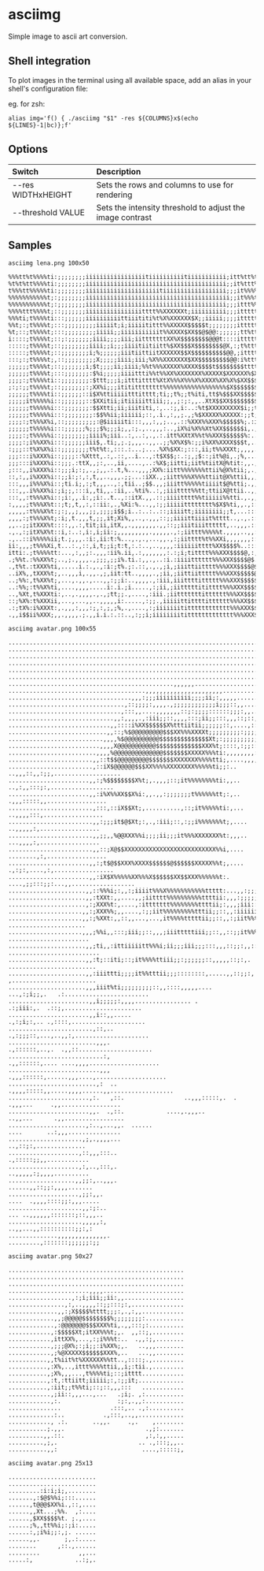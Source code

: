 # asciimg
Simple image to ascii art conversion.

## Shell integration

To plot images in the terminal using all available space, add an alias in your shell's configuration file:

eg. for zsh:

    alias img='f() { ./asciimg "$1" -res ${COLUMNS}x$(echo ${LINES}-1|bc)};f'

## Options

| Switch             | Description                                                |
|:------------------ |:---------------------------------------------------------- |
| --res WIDTHxHEIGHT | Sets the rows and columns to use for rendering             |
| --threshold VALUE  | Sets the intensity threshold to adjust the image contrast  |

## Samples

    asciimg lena.png 100x50

	%%%tt%t%%%%ti:;;;;;;;;iiiiiiiiiiiiiiiiitiiiiiiiiiitiiiiiiiiiii;itt%tt%tttt%t%%t$$@$;;iiiiiiiiiiiiii%
	%t%t%tt%%%%ti:;;;;;;;;iiiiiiiiiiiiiiiiiiiiiiiiiiiiiiiiiiiiiiii;;it%ttt%t%t%ttttt$@@%;;iiiiiiiiiiii:.
	t%%%tt%%%%%ti:;;;;;;;;iiiiiiiiiiiiiiiiiiiiitiiiiiiiiiiiiiiiiii;;;it%%%%%%%%%ttttt$@@X;;iiiiiiiit:...
	%%%%%%%%%%%t;:;;;;;;;;iiiiiiiiiiiiiiiiiiiiiiiiiiiiiiiiiiiiiiiii;;it%%%t%%%t%t%tttt$@@$;;iiiiii,.....
	%%%%%%%%%%%t;:;;;;;;;;iiiiiiiiiiiiiiiiiiiiiiiiiiiiiiiiiiiiiiii;;;ittt%%ttttt%ttttttX@@$;;;ii:..,,,..
	%%%%ttt%%%%t;::;;;;;;;iiiiiiiiiiiiiiiitttt%%XXXXXXt;iiiiiiiiii;;;ittttttttttttttttttX@@@ii:...,,,...
	%%%ti;t%%%%ti:::;;;;;;iiiiiiiiiittiiititi%t%X%XXXXXX$X;;iiiii;;;;itttttttttttttttttttt@@@...,,,.,...
	%%t;:;t%%%%t;:::;;;;;;;;;iiiiit;i;iiiiitittt%%XXXXX$$$$$t;;;;;;;;itttttiittttttttttttt%:....,.,..,,.
	%t;::;t%%%%t;:::;;;;;;;;;iiiii;;iiiiiiiiiiit%%XXXX$XX$$@$@@:;;;;;;tt%tti:;ttttttttttti.......,..,,:t
	i::::;t%%%%t;::;:;;;;;;;iiii;;;;iii;iitttttttXX%X$$$$$$$$@@@t::::ittttti,.;itttttttt:...,,.,..,,:ttt
	:::::;t%%%%t;::;;;;;;;;iiii;;i;;;iiiitiitiitt%$XX$$$X$$$$$$$$@X,:;t%ttti,..:itttttt...,,,.,.,,,itt%%
	:::::;t%%%%t;::;;;;;;;;i;%;;;;;;iiitiittiitXXXXXX$$X$$$$$$$$$$@@,;itttti,....X@$$i...,,,,,,,.;ttt%%%
	:::;:;t%%%%t;,::;;;;;;;;;X;;;;;iiii;iii;%X%%XXXXXXX$XX$$$$$$$$$@@:i%ttti,.,@%@@@@@..,,.,..,,ttt%%%%%
	;;;;;;t%%%%t;::;;;;;;;i;$t;;;;ii;iiii;%%t%%%XXXXX%XXXX$$$$t$$$$$$$$tttt;$X$$$$$$@@.,,,.,,..ttt%%t%%%
	;;;;;;t%%%%t;:::;;;;;;;:$%i;;;;;iiiittti%%t%%XX%XXXXXXX%XXXXX$XXXXXX%$XX$$$$$$$$@@.,,...,:ttt%%%%ttt
	;;;;:;t%%%%ti::;;;;;;;;:$ttt;;;i;itttitttt%XtX%%%X%%%X%XXXX%XX%X%$XX$$$$$$$$$%X$$..,,..,:tt%%%%%%%%%
	;:;:;;t%%%%t;::;;;;;;;:;XX%i;;;itititttttttt%%%%%%%%%%%%%%%%%%$X$$$$$$$$$$$$%t%Xi..,.,,itt%%%%%%%%%%
	;;;;;;t%%%%ti::;;;;;;::i$X%ttiiiiitttitttt;ti;;t%;;t%iti,tt$%$$$XX$$$$$$$$Xt:;X$....,,;tt%%%%%%%%%tt
	;;;;;it%%%%%i::;;;;;;;::$XXitii;itiiiiittiii;;,,;:;:,,..XtX$$XX$$$$$$$$;:::;%$,.,.,,.;tt%%%%%%%%t%%t
	;;;;;;t%%%%%i:::;;;;;;;:$$Xtti;ii;iiititi,:,..:;,i:..:%t$XXXXXXXXX$i;;t%%%%$..,,..,.;tt%%%%%%%%tt%%t
	;;;;;;t%%%%%i:::;;;;;;;;:$$%%ii;iiiiii;::,.i.,:,,;.,;%$XXXXX%XXXXX:;;t;tXX...,,,..,,ti%%%%%%%%%%%%t%
	;;;;:;t%%%X%i,::;;;;;;;;;:@$iiiiiti:::,,,:,,;..,.::%XXX%%XXX%$$$$$%;.:it;...,,,...,ii%%%%%%%%%%%%%%t
	;;;;;;t%%%%%i:::;;;;;;%;;;$%;;;i;,,:;.,..,,,:..,iX%i%X%%Xt%XX$$$$$$i,.,%,..,,,..,.tittttt%%%%%%%%%%t
	;;;;:;t%%%%%i::;;;;;;;;iiii%;iii..:,..:,.,.:.itt%XXtX%%t%%XXX$$$$$$%:..t;,,,,,,,.itt%%%%%%%ttttttttt
	;;;;:;i%%XX%i:::;;;;;;iii$,.ti;,;.;,,,..,,..;;%X%X$%:;;i%XX%XXXX$$$t,..,t,,,,.,.:tt%%%%%%%%%%ttttttt
	:;;;::t%X%X%i::;;;;;;;;t%t%t:,:::.:...;....%X%$XX:;:::,ii;t%%XXXt;,,,,.,%,:,,.,,ti%%t%%t%%ttt%t%tttt
	;;;:::i%XXX%i::;;;;::%Xttt,.:,.::,..i...,:t$X$$;:.:;,;$::;it%@i,.;%,...,%;:,,,.itt%%ttttttttttttttti
	;;;:::i%XXX%i::;;;.:ttX,,;:,..,ii,....,..:%X$;iitti;iit%tiitX@%tit:,,.,.%:,..,;tt%%ttt%tt%ttttttt%XX
	;:::,,i%XXX%i::;;;i;:;,.,;,,.:.t,%...,,,;XX%:iitt%%%%%%%ttii%@X%tii;,.,.%i..,.ii%%tttttttttttiX$$XXX
	::,:,,i%XXX%i::;;i:;:,:,t,,..,,,.;;...:iXX.,;iitt%%%X%%%ttiit@X%ttii,,,.t%.:.:t%%t%tttttttti%$X$$X$$
	:::,,,i%%%X%i::;ti.i;,:;t,,,..,:,tii..;$$.,,;iiitt%%%%%tiiiit$@%tti;.,,.it.,.tt%%%%tttttttiX$XX$$$$$
	:::,,.i%%XX%i:;i;;,:::i,,ti,,.:ii,..%ti%..:,;iiitttt%%tt;ttiiX@ttii..,,.,%;.it%%%ttttttttiX$XX$$$$$$
	:::,,:t%%%X%i::;i:,,.i:,;i:..t..,::itX.,,.::;iiiitttt%%tiiiii%%tti.,.,,..%t.tt%tttttttttt%$$$$$$$$$$
	:,,,,;t%%%X%t::;t;,t,,:,::ii:,.,%Xi:%...,,:;;iiiiitttttttt%$X$%ti,,.,::,.ttitt%tttttttttiX$$$$$$$$$$
	,,,,,:t%%%X%t:;:;,,;,,,;;,;;;;i$$;i..:..:..::;iiiitt;iiiiiiii;;t,...:::,.;;tt%%tttttttttiX$$$$$$$$$$
	,,,,:;t%%%X%t;:i;,t.,,,t,;;,it;Xi%,,..,.,,,::;;iiiittiiiit%tttt..,.,.::,.:t%t%%tt%tttttii$@$$$$$$$$$
	,,..;;itXXX%t::::,,.:,tit;ii,itX,,.,,,,,,,.,,::;;iiitiiitttttt,..,,,.::,,.%t%%t%tttttttii$@$@@$$$$$$
	.,.,:;itX%X%t::i,:..:,i:,i;ii:;,,,,,,,,,.,,,,,.,:;iittt%%%%%t.,,,,..,,:::.%tt%tttttttttit@@$$@$$$$$X
	.,..::i%%%%%ii;t.;,,,.:i:,ii:t:%...,.,.,...,,.,:;iitttt%t%%XXi,,,,,,,:::,,ti;iiiitttttii$@$$$$$Xi..,
	ii:,,,;t%%%Xi,t...:.,::,i,t;;i;t:t,:.:..,..,,,,:iiiiiitttt%XX$$$$%..::::::tttiiii;;;;;;:$$$$$$t.,,::
	itti:.;t%%%%tt:...,:,,;:.,,,:ii%.ii,.:,,,,,,,:.:;i;titttt%%%XXX$$$$@,:,:,itttttttiii;iii$$$$X.:::;;:
	.;%%t.:%%XX%t;..,;.,,,,.,;;;,;;i%.ti.:,,.,..:i.:iiiitttttt%%%XXX$$$$@$.,.%tttttttttiittX@@$X:::;;;;;
	.,t%t.:tXXX%ti,.....i.:.,.,:i:;t%.;:.::,.,.,;i,;iiittiitttt%%%XXX$$$$@$..tttttttitiit$$$@@X;:;;i:;;;
	..iX%,,tXXX%t;,..,,,i,.,,.,;,iit:tt..,,,,.,;ii,;iittiittttt%%%XXX$$$$$@,,ttttttttiii$@$@@Xi;;;;;:;;:
	..;%%:,t%XX%t;,...,.,,.,...,,:;;i:..,,,,.,:iii,iiittttittttt%%%XXX$$$$$@;ttttttttiiiX$$@$i;;;;:;;:;:
	..:%%;:t%%X%ti,....,,,,.....i:.i.;i.....,:;ii,;iitttttititttt%%%XXX$$$$$%;;;;itttttttt$@%;:::,;;:;;:
	..,%Xt,t%XXXti:,..,.,,,,.,.,;tt;;.,....,:iii.;iitttttttitttttt%%%XX$$$$@@:;:::,,,,;X%$@X:,::;;::;;:,
	::;%X%:t%XXXii,...,...,,..,,,,,i:.....,:;;.,iiiiittittttitttttt%%%XX$$$$$X;;;;::,.i$XXi,,,:;;::;i;:,
	.:;tX%:i%XXXt:,.,,,:,,,:;,:,;,;%,.,....,:;iiiiiiititttttttttttt%%%XXX$$$$$::;;;;;;;t:::::;;:,:;i;:,,
	.,,i$$ii%XXX;,,.,,,,.;.,,i.i.:.::..,:;;i;iiiiiiiitittttttttttttt%%%XXX$$$$$:;;;ii;i;;i;:;:,,;ii;:,,,

    asciimg avatar.png 100x55

    ....................................................................................................
    ....................................................................................................
    ....................................................................................................
    ....................................................................................................
    ....................................................................................................
    ....................................................................................................
    ...............................................,,,,,,...............................................
    .......................................,,,,,,,,,,,,,,,,,,,,,,.......................................
    ...................................,,,:;;;iiiiiiiiii;;;;ii;:,,,,,...................................
    .................................,::;;;;:,,,,.,;;;;;;;;;;;;i;;;::,,.................................
    ................................,:::,,....,,,,,,,::;:;;;;::::::;;;:,,...............................
    ..............................,,:,,,,.,:iii;;::,,,,:::;ii;;:::,,,::;::,,............................
    .............................,,::::i%XX$$$$$$X%tttiitii;;;;;;::,....,:::,,..........................
    ............................,,::;%$@@@@@@@@@$$$XX%%%XXXXt;;;;;;;;;:;;;;::::,,.......................
    ...........................,,,,%$@@@@@@@@@@$$$$$$$$$$$$$$Xt;:;;;;;;;;;;;;;;:,,......................
    ..........................,,,,X@@@@@@@@@@@$$$$$$$$$$$$$XXX%t;::::,:;;::::::;;,,.....................
    .........................,,,,%@@@@@@@@@@@@@@$$$$$$$XXXXX%%%ti:,,,,,,,,:::,::;;:,....................
    ........................,,::t$$@@@@@@@@@$$$$$$$XXXXXXX%%%%tti;,....,,,,:::::::;,,...................
    ........................,::iX$@@@@@@$$$XX%%%%XXXXXXXX%%%%%ti;;:..   ..,,,::,,:;;,...................
    .......................,,:;%$$$$$$$$X%t;,.,,,;::;it%%%%%%%%ti:,,..    ..,:,,:::;:,..................
    .......................,,:i%X%%XX$$X%i:,,.,,:;;;;;;;t%%%%%%tt;:,..      .,,,:::::,,.................
    ........................,:::,::iX$$Xt;,..........,::;it%%%%%ti:,...      ..,,,,:::,.................
    ........................,,:;;;it$@$Xt;:,.,:iii;::,:;;i%%%%%%%t;,....      ..,,,,,:,.................
    ........................,,;;,,%@@XXX%%i;;;;ii;;;it%%%XXXXXXX%t:,,,..      ...,,,,:,.................
    ........................,,::;X@$$XXXXXXXXXXXXXXXXXXXXXXXXXX%%i,....     ........,:,.................
    .......................,,:;t$@$$XXX%XXXX$$$$$$@$$$$$$XXXXX%%t;,....   .,:;:,....,:,.................
    .......................,,:iX$X%%%%%XX%%%X$$$$$$XX$$XXX%%%%%%t:. ....,;;:::;;:...,,..................
    ......................,,::%%%i;:,,:;iiiit%%%X%%%%%%%%%%%ttttt:...,,:;;;;;;;;;,..,...................
    ......................,,:tXXt:,,....,,;iitttt%%%%%%%%%%ttttii:,,,:;;;;;itti;;:..,...................
    ......................,:;XXX%t:,....,:ittttttt%%%%%%%%ttttii;:,,,;iii::;itii;..,,...................
    .....................,,:;XXX%%;,,....,:;;iit%%%%%%%%%tttii;;::,,:iiiiiiiitii,..,....................
    .....................,,:;%XXt:,,::,,...,...,it%%%%tttttii;;::,,:;iit%%t%tti,  ......................
    .....................,,,;%%i,,:::;iii;;::,,,;iiitttttiii;;::,,::;;it%%%tti,  .......................
    ......................,,;ti,,:ittiiiiitt%%%i;ii;;;iii;;;:::,,,::;;:,,::,. ..........................
    ......................,,:t;::iti;::;it%%%%ttiii;;:;;;;;;::,,,,,::;:,.      .........................
    ......................,,:iiittti;;;;it%%tttii;;;::::::::,.....,,::;;:,     ,........................
    ......................,,,iiit%ti;;;;;;;;;::,,::::,,,,,....  ...,:;i;;,.   .:........................
    .......................,,i;;;;;:,,,,................ .        .:;iii:,.  .::;,......................
    .......................,,i::,,.....                          .,:;i;:,.. .,::::,.....................
    ........................,::,..                              .,:;;;::,...,..,,:,.....................
    .........................,,,.                              .,::::::,..,.  .,,::.....................
    ...........................:,                            .,,::::::,.... ....,,,,....................
    ..........................,,,                          .,,,::::::,......,,,....,....................
    .........................,:  ..                      .,,,,:::::,,.....,,,,......,,..................
    .......................,:.   ,::.                 ..,,,:::::,.  .   .,,,...     .,,.................
    .......................,,.  .,::.            ....,.,,,..           ..,,...      .,,.................
    ......................,:..,...,,.  ......                           ....       ..:,,,...............
    .....................,;,.,,,,...                                              ..,::;:,..............
    ....................,::,,,:::..                                              .,:::::;;,,............
    ....................,:,..,:::,.                                              ..,,,,,:;,,,,..........
    ...................,,;;:,..,,,.                                             ......,,::;;:,,,,.......
    ....................,;;:,,.                                               ....  .,,,,::::;;:,,,.....
    .....................,,:;:..                                             ... ..,,,,,,:::::::;::,,,..
    .....................,,,,,:,                                                ..,,...,,::::::::::;;:,:
    ..............,,,,,,,,,,,,,,.                                             .........,:::::::;;;;;;:;;

    asciimg avatar.png 50x27

    ..................................................
    ..................................................
    ..................................................
    .......................,,,,.......................
    ..................,:;i;iii;;ii:,,.................
    ................,:,..,,,,::;;:::;:,...............
    ..............,,:;X$$$$%tttt;;;:,.,:,,............
    .............,,;@@@@@$$$$$$$$%;;;;;;;;:...........
    .............,:@@@@@@@$$$XXX%ti,.,,:::;:..........
    ............,:$$$$$Xt;itXX%%%t;,.  ,,::;,.........
    ............,ittXX%,...,:;i%%%t:..  .,,:;,........
    ............,;;;@X%;:;i;;:i%XX%;,.   ..,,,........
    ............,;%@XXXXX$$$$$$XXX%,..   ...,,........
    ...........,,t%iit%t%XXXXXX%%tt..,::::;.,.........
    ...........,:X%,..,ittt%%%%ttii,,i;:tii.,.........
    ...........,;X%,,,...,t%%%%ti;::;itttt............
    ...........,:t,:ttiitt;iiiii;:,:;;it;.............
    ...........,:iit;;t%%ti;::;::,,,:::   ............
    ............,;ii::,,,...,...   .;i;. ,:...........
    ............,:.                :;:,.,,:...........
    ...............              .:::,.. .,:..........
    .............:..           .,:::,..,,.............
    ............, .:.       ..,,.     .,.    ,........
    ...........;.,,.                       .,;:.......
    ..........,,.::.                       ,:,:,,.....
    ..........,;,.                       .. .,:::;,,..
    ...........,,:                        ....,:::::;,

    asciimg avatar.png 25x13

    .........................
    .........................
    .........:i:i;i;,........
    .......,:$@$%%i;:::......
    ......,t@@@$XX%i.,::,....
    ......,,Xt...;%%.  ,:....
    ......,$XX$$$$%t. ;.,....
    ......;%,,tt%%i;:;i:.....
    ......:,;i%i;;:,;. ......
    ......,,.       ;,.:.....
    ........      ,::.,......
    .........           ,,...
    .....:,            ..:;,.
